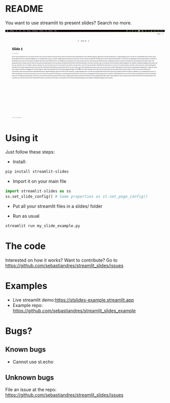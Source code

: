 # README

You want to use streamlit to present slides? Search no more. 

![Animated gif of the demo](/images/example.gif "Animated gif of the demo")

# Using it

Just follow these steps:
* Install: 
```bash
pip install streamlit-slides
```

* Import it on your main file
```python
import streamlit-slides as ss
ss.set_slide_config() # Same properties as st.set_page_config()
```

* Put all your streamlit files in a slides/ folder

* Run as usual
```bash
streamlit run my_slide_example.py
```

# The code
Interested on how it works? Want to contribute? Go to https://github.com/sebastiandres/streamlit_slides/issues


# Examples
- Live streamlit demo:https://stslides-example.streamlit.app
- Example repo: https://github.com/sebastiandres/streamlit_slides_example

# Bugs?

## Known bugs
- Cannot use st.echo

## Unknown bugs
File an issue at the repo: https://github.com/sebastiandres/streamlit_slides/issues